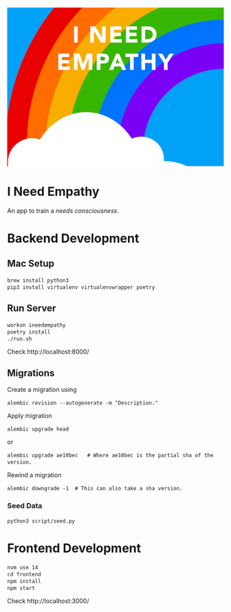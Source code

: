 ![logo](/frontend/public/logo.png)

# I Need Empathy

An app to train a _needs consciousness_.

# Backend Development

## Mac Setup

```
brew install python3
pip3 install virtualenv virtualenvwrapper poetry
```

## Run Server

```
workon ineedempathy
poetry install
./run.sh
```

Check http://localhost:8000/

## Migrations

Create a migration using

```
alembic revision --autogenerate -m "Description."
```

Apply migration

```
alembic upgrade head
```

or

```
alembic upgrade ae10bec   # Where ae10bec is the partial sha of the version.
```

Rewind a migration

```
alembic downgrade -1  # This can also take a sha version.
```

### Seed Data

```
python3 script/seed.py
```

# Frontend Development

```
nvm use 14
cd frontend
npm install
npm start
```

Check http://localhost:3000/
